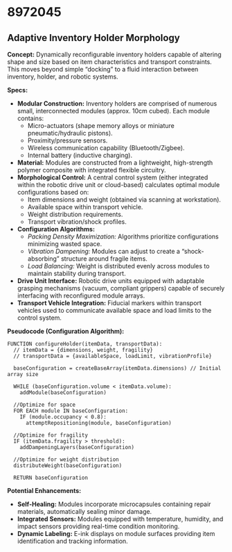 # 8972045

## Adaptive Inventory Holder Morphology

**Concept:** Dynamically reconfigurable inventory holders capable of altering shape and size based on item characteristics and transport constraints. This moves beyond simple “docking” to a fluid interaction between inventory, holder, and robotic systems.

**Specs:**

*   **Modular Construction:** Inventory holders are comprised of numerous small, interconnected modules (approx. 10cm cubed). Each module contains:
    *   Micro-actuators (shape memory alloys or miniature pneumatic/hydraulic pistons).
    *   Proximity/pressure sensors.
    *   Wireless communication capability (Bluetooth/Zigbee).
    *   Internal battery (inductive charging).
*   **Material:** Modules are constructed from a lightweight, high-strength polymer composite with integrated flexible circuitry.
*   **Morphological Control:** A central control system (either integrated within the robotic drive unit or cloud-based) calculates optimal module configurations based on:
    *   Item dimensions and weight (obtained via scanning at workstation).
    *   Available space within transport vehicle.
    *   Weight distribution requirements.
    *   Transport vibration/shock profiles.
*   **Configuration Algorithms:**
    *   *Packing Density Maximization:* Algorithms prioritize configurations minimizing wasted space.
    *   *Vibration Dampening:*  Modules can adjust to create a “shock-absorbing” structure around fragile items.
    *   *Load Balancing:* Weight is distributed evenly across modules to maintain stability during transport.
*   **Drive Unit Interface:** Robotic drive units equipped with adaptable grasping mechanisms (vacuum, compliant grippers) capable of securely interfacing with reconfigured module arrays.
*   **Transport Vehicle Integration:** Fiducial markers within transport vehicles used to communicate available space and load limits to the control system.

**Pseudocode (Configuration Algorithm):**

```
FUNCTION configureHolder(itemData, transportData):
  // itemData = {dimensions, weight, fragility}
  // transportData = {availableSpace, loadLimit, vibrationProfile}

  baseConfiguration = createBaseArray(itemData.dimensions) // Initial array size
  
  WHILE (baseConfiguration.volume < itemData.volume):
    addModule(baseConfiguration)

  //Optimize for space
  FOR EACH module IN baseConfiguration:
    IF (module.occupancy < 0.8):
      attemptRepositioning(module, baseConfiguration)

  //Optimize for fragility
  IF (itemData.fragility > threshold):
    addDampeningLayers(baseConfiguration)

  //Optimize for weight distribution
  distributeWeight(baseConfiguration)

  RETURN baseConfiguration
```

**Potential Enhancements:**

*   **Self-Healing:** Modules incorporate microcapsules containing repair materials, automatically sealing minor damage.
*   **Integrated Sensors:** Modules equipped with temperature, humidity, and impact sensors providing real-time condition monitoring.
*   **Dynamic Labeling:** E-ink displays on module surfaces providing item identification and tracking information.